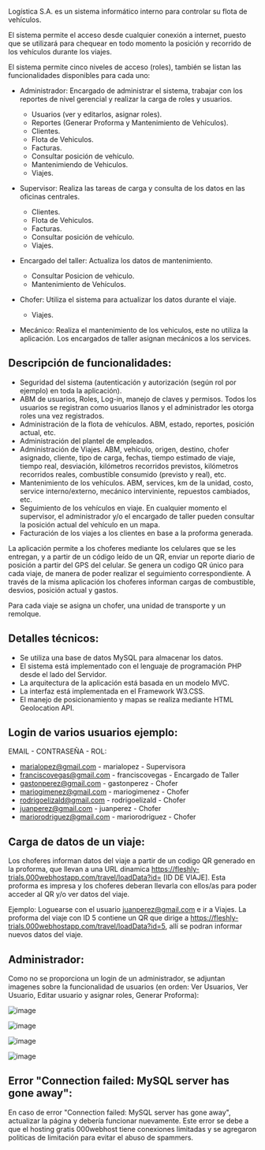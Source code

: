 

Logística S.A. es un sistema informático interno para controlar su flota de vehículos.

El sistema permite el acceso desde cualquier conexión a internet, puesto que se utilizará para
chequear en todo momento la posición y recorrido de los vehículos durante los viajes.

El sistema permite cinco niveles de acceso (roles), también se listan las funcionalidades disponibles para cada uno:
- Administrador: Encargado de administrar el sistema, trabajar con los reportes de nivel gerencial y realizar la carga de roles y usuarios. 
  * Usuarios (ver y editarlos, asignar roles).
  * Reportes (Generar Proforma y Mantenimiento de Vehículos).
  * Clientes.
  * Flota de Vehiculos.
  * Facturas.
  * Consultar posición de vehículo.
  * Mantenimiendo de Vehiculos.
  * Viajes.
  
- Supervisor: Realiza las tareas de carga y consulta de los datos en las oficinas centrales.
  * Clientes.
  * Flota de Vehiculos.
  * Facturas.
  * Consultar posición de vehículo.
  * Viajes.
  
- Encargado del taller: Actualiza los datos de mantenimiento.
  * Consultar Posicion de vehiculo.
  * Mantenimiento de Vehículos.
  
- Chofer: Utiliza el sistema para actualizar los datos durante el viaje.
  * Viajes.
  
- Mecánico: Realiza el mantenimiento de los vehiculos, este no utiliza la aplicación. Los encargados de taller asignan mecánicos a los services.


## Descripción de funcionalidades:

- Seguridad del sistema (autenticación y autorización (según rol por ejemplo) en toda la aplicación).
- ABM de usuarios, Roles, Log-in, manejo de claves y permisos. Todos los usuarios se registran como usuarios
llanos y el administrador les otorga roles una vez registrados.
- Administración de la flota de vehículos. ABM, estado, reportes, posición actual, etc.
- Administración del plantel de empleados.
- Administración de Viajes. ABM, vehículo, origen, destino, chofer asignado, cliente, tipo de carga,
fechas, tiempo estimado de viaje, tiempo real, desviación, kilómetros recorridos previstos,
kilómetros recorridos reales, combustible consumido (previsto y real), etc.
- Mantenimiento de los vehículos. ABM, services, km de la unidad, costo, service
interno/externo, mecánico interviniente, repuestos cambiados, etc.
- Seguimiento de los vehículos en viaje. En cualquier momento el supervisor, el administrador y/o
el encargado de taller pueden consultar la posición actual del vehículo en un mapa.
- Facturación de los viajes a los clientes en base a la proforma generada.

La aplicación permite a los choferes mediante los celulares que se les
entregan, y a partir de un código leído de un QR, enviar un reporte diario de posición a partir del GPS del
celular. Se genera un codigo QR único para cada viaje, de
manera de poder realizar el seguimiento correspondiente. A través de la misma aplicación los choferes
informan cargas de combustible, desvios, posición actual y gastos.

Para cada viaje se asigna un chofer, una unidad de transporte y un remolque.


## Detalles técnicos:

- Se utiliza una base de datos MySQL para almacenar los datos.
- El sistema está implementado con el lenguaje de programación PHP desde el lado del Servidor.
- La arquitectura de la aplicación está basada en un modelo MVC.
- La interfaz está implementada en el Framework W3.CSS.
- El manejo de posicionamiento y mapas se realiza mediante HTML Geolocation API.


## Login de varios usuarios ejemplo:
EMAIL - CONTRASEÑA - ROL:

- marialopez@gmail.com - marialopez - Supervisora
- franciscovegas@gmail.com - franciscovegas - Encargado de Taller
- gastonperez@gmail.com - gastonperez - Chofer
- mariogimenez@gmail.com - mariogimenez - Chofer
- rodrigoelizald@gmail.com - rodrigoelizald - Chofer
- juanperez@gmail.com - juanperez - Chofer
- mariorodriguez@gmail.com - mariorodriguez - Chofer


## Carga de datos de un viaje:

Los choferes informan datos del viaje a partir de un codigo QR generado en la proforma, que llevan a una URL dinamica https://fleshly-trials.000webhostapp.com/travel/loadData?id= [ID DE VIAJE]. Esta proforma es impresa y los choferes deberan llevarla con ellos/as para poder acceder al QR y/o ver datos del viaje.

Ejemplo: Loguearse con el usuario juanperez@gmail.com e ir a Viajes. La proforma del viaje con ID 5 contiene un QR que dirige a https://fleshly-trials.000webhostapp.com/travel/loadData?id=5, allí se podran informar nuevos datos del viaje.


## Administrador:

Como no se proporciona un login de un administrador, se adjuntan imagenes sobre la funcionalidad de usuarios (en orden: Ver Usuarios, Ver Usuario, Editar usuario y asignar roles, Generar Proforma):

![image](https://user-images.githubusercontent.com/58083159/127936163-0cdd00af-7972-4505-94a2-025c4a92d725.png)

![image](https://user-images.githubusercontent.com/58083159/127936192-6483f7a2-2498-4f5e-b1d5-9d0480e5cc2f.png)

![image](https://user-images.githubusercontent.com/58083159/127936202-d2e8508b-e09f-4d90-8395-b752791809db.png)

![image](https://user-images.githubusercontent.com/58083159/127936212-f8290845-1508-44cb-a433-7c6818139822.png)


## Error "Connection failed: MySQL server has gone away":

En caso de error  "Connection failed: MySQL server has gone away", actualizar la página y debería funcionar nuevamente. Este error se debe a que el hosting gratis 000webhost tiene conexiones limitadas y se agregaron politicas de limitación para evitar el abuso de spammers.
